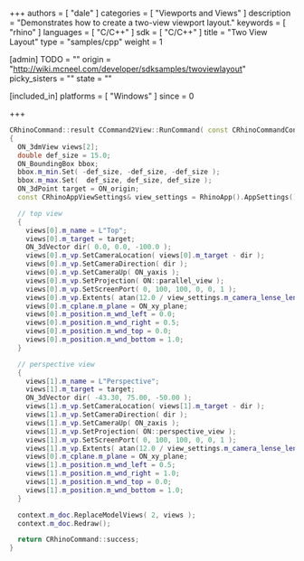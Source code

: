 +++
authors = [ "dale" ]
categories = [ "Viewports and Views" ]
description = "Demonstrates how to create a two-view viewport layout."
keywords = [ "rhino" ]
languages = [ "C/C++" ]
sdk = [ "C/C++" ]
title = "Two View Layout"
type = "samples/cpp"
weight = 1

[admin]
TODO = ""
origin = "http://wiki.mcneel.com/developer/sdksamples/twoviewlayout"
picky_sisters = ""
state = ""

[included_in]
platforms = [ "Windows" ]
since = 0

+++

```cpp
CRhinoCommand::result CCommand2View::RunCommand( const CRhinoCommandContext& context )
{
  ON_3dmView views[2];
  double def_size = 15.0;
  ON_BoundingBox bbox;
  bbox.m_min.Set( -def_size, -def_size, -def_size );
  bbox.m_max.Set(  def_size, def_size, def_size );
  ON_3dPoint target = ON_origin;
  const CRhinoAppViewSettings& view_settings = RhinoApp().AppSettings().ViewSettings();

  // top view
  {
    views[0].m_name = L"Top";
    views[0].m_target = target;
    ON_3dVector dir( 0.0, 0.0, -100.0 );
    views[0].m_vp.SetCameraLocation( views[0].m_target - dir );
    views[0].m_vp.SetCameraDirection( dir );
    views[0].m_vp.SetCameraUp( ON_yaxis );
    views[0].m_vp.SetProjection( ON::parallel_view );
    views[0].m_vp.SetScreenPort( 0, 100, 100, 0, 0, 1 );
    views[0].m_vp.Extents( atan(12.0 / view_settings.m_camera_lense_length), bbox );
    views[0].m_cplane.m_plane = ON_xy_plane;
    views[0].m_position.m_wnd_left = 0.0;
    views[0].m_position.m_wnd_right = 0.5;
    views[0].m_position.m_wnd_top = 0.0;
    views[0].m_position.m_wnd_bottom = 1.0;
  }

  // perspective view
  {
    views[1].m_name = L"Perspective";
    views[1].m_target = target;
    ON_3dVector dir( -43.30, 75.00, -50.00 );
    views[1].m_vp.SetCameraLocation( views[1].m_target - dir );
    views[1].m_vp.SetCameraDirection( dir );
    views[1].m_vp.SetCameraUp( ON_zaxis );
    views[1].m_vp.SetProjection( ON::perspective_view );
    views[1].m_vp.SetScreenPort( 0, 100, 100, 0, 0, 1 );
    views[1].m_vp.Extents( atan(12.0 / view_settings.m_camera_lense_length), bbox );
    views[0].m_cplane.m_plane = ON_xy_plane;
    views[1].m_position.m_wnd_left = 0.5;
    views[1].m_position.m_wnd_right = 1.0;
    views[1].m_position.m_wnd_top = 0.0;
    views[1].m_position.m_wnd_bottom = 1.0;
  }

  context.m_doc.ReplaceModelViews( 2, views );
  context.m_doc.Redraw();

  return CRhinoCommand::success;
}
```
